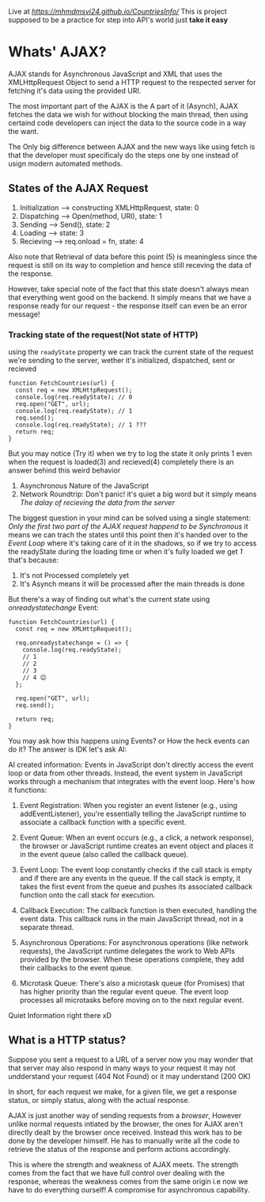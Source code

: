 Live at *https://mhmdmsvi24.github.io/CountriesInfo/*
This is project supposed to be a practice for step into API's world just **take it easy**

# Whats' AJAX?

AJAX stands for Asynchronous JavaScript and XML that uses the XMLHttpRequest Object to send a HTTP request to
the respected server for fetching it's data using the provided URI.

The most important part of the AJAX is the A part of it (Asynch), AJAX fetches the data we wish for without
blocking the main thread, then using certaind code developers can inject the data to the source code in a way
the want.

The Only big difference between AJAX and the new ways like using fetch is that the developer must specificaly
do the steps one by one instead of usign modern automated methods.

## States of the AJAX Request

1. Initialization --> constructing XMLHttpRequest, state: 0
2. Dispatching --> Open(method, URI), state: 1
3. Sending --> Send(), state: 2
4. Loading --> state: 3
5. Recieving --> req.onload = fn, state: 4

Also note that Retrieval of data before this point (5) is meaningless since the request is still on its way
to completion and hence still receving the data of the response.

However, take special note of the fact that this state doesn't always mean that everything went good on the
backend. It simply means that we have a response ready for our request - the response itself can even be an
error message!

### Tracking state of the **request**(Not state of HTTP)

using the `readyState` property we can track the current state of the request we're sending to the server,
wether it's initialized, dispatched, sent or recieved

```
function FetchCountries(url) {
  const req = new XMLHttpRequest();
  console.log(req.readyState); // 0
  req.open("GET", url);
  console.log(req.readyState); // 1
  req.send();
  console.log(req.readyState); // 1 ???
  return req;
}
```

But you may notice (Try it) when we try to log the state it only prints 1 even when the request is loaded(3)
and recieved(4) completely there is an answer behind this weird behavior

1. Asynchronous Nature of the JavaScript
2. Network Roundtrip: Don't panic! it's quiet a big word but it simply means _The dalay of recieving the data from the server_

The biggest question in your mind can be solved using a single statement: _Only the first two part of the AJAX
request happend to be Synchronous_ it means we can trach the states until this point then it's handed over to
the _Event Loop_ where it's taking care of it in the shadows, so if we try to access the readyState during the loading
time or when it's fully loaded we get _1_ that's because:

1. It's not Processed completely yet
2. It's Asynch means it will be processed after the main threads is done

But there's a way of finding out what's the current state using _onreadystatechange_ Event:

```
function FetchCountries(url) {
  const req = new XMLHttpRequest();

  req.onreadystatechange = () => {
    console.log(req.readyState);
    // 1
    // 2
    // 3
    // 4 😊
  };

  req.open("GET", url);
  req.send();

  return req;
}
```

You may ask how this happens using Events? or How the heck events can do it?
The answer is IDK let's ask AI:

AI created information:
Events in JavaScript don't directly access the event loop or data from other threads. Instead, the event system in
JavaScript works through a mechanism that integrates with the event loop. Here's how it functions:

1. Event Registration: When you register an event listener (e.g., using addEventListener), you're essentially telling
   the JavaScript runtime to associate a callback function with a specific event.

2. Event Queue:
   When an event occurs (e.g., a click, a network response), the browser or JavaScript runtime creates an event object
   and places it in the event queue (also called the callback queue).

3. Event Loop: The event loop constantly checks if the call stack is empty and if there are any events in the queue.
   If the call stack is empty, it takes the first event from the queue and pushes its associated callback function onto
   the call stack for execution.

4. Callback Execution: The callback function is then executed, handling the event data. This callback runs in the
   main JavaScript thread, not in a separate thread.

5. Asynchronous Operations: For asynchronous operations (like network requests), the JavaScript runtime delegates
   the work to Web APIs
   provided by the browser. When these operations complete, they add their callbacks to the event queue.

6. Microtask Queue: There's also a microtask queue (for Promises) that has higher priority than the regular event
   queue. The event
   loop processes all microtasks before moving on to the next regular event.

Quiet Information right there xD

## What is a HTTP status?

Suppose you sent a request to a URL of a server now you may wonder that that server may also respond in many ways
to your request it may not undderstand your request (404 Not Found) or it may understand (200 OK)

In short, for each request we make, for a given file, we get a response status, or simply status, along with the
actual response.

AJAX is just another way of sending requests from a _browser_, However unlike normal requests intiated by the browser,
the ones for AJAX aren't directly dealt by the browser once received. Instead this work has to be done by the developer
himself. He has to manually write all the code to retrieve the status of the response and perform actions accordingly.

This is where the strength and weakness of AJAX meets. The strength comes from the fact that we have full control over
dealing with the response, whereas the weakness comes from the same origin i.e now we have to do everything ourself! A
compromise for asynchronous capability.
